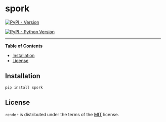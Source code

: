 # spork

[![PyPI - Version](https://img.shields.io/pypi/v/spork.svg)](https://pypi.org/project/spork)

[![PyPI - Python Version](https://img.shields.io/pypi/pyversions/spork.svg)](https://pypi.org/project/spork)

-----

**Table of Contents**

- [Installation](#installation)
- [License](#license)

## Installation

```console
pip install spork
```

## License

`render` is distributed under the terms of the [MIT](https://spdx.org/licenses/MIT.html) license.
